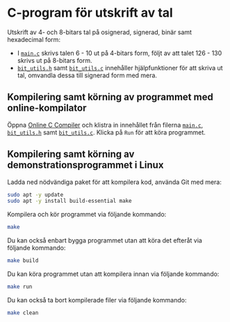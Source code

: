 # C-program för utskrift av tal

Utskrift av 4- och 8-bitars tal på osignerad, signerad, binär samt hexadecimal form:
* I [`main.c`](./main.c) skrivs talen 6 - 10 ut på 4-bitars form, följt av att talet 126 - 130 skrivs ut på 8-bitars form.
* [`bit_utils.h`](./bit_utils.h) samt [`bit_utils.c`](./bit_utils.c) innehåller hjälpfunktioner för att skriva ut
tal, omvandla dessa till signerad form med mera.

## Kompilering samt körning av programmet med online-kompilator

Öppna [Online C Compiler](https://www.onlinegdb.com/online_c_compiler) och klistra in innehållet
från filerna [`main.c`](./main.c), [`bit_utils.h`](./bit_utils.h) samt [`bit_utils.c`](./bit_utils.c).
Klicka på `Run` för att köra programmet.

## Kompilering samt körning av demonstrationsprogrammet i Linux

Ladda ned nödvändiga paket för att kompilera kod, använda Git med mera:

```bash
sudo apt -y update
sudo apt -y install build-essential make
```

Kompilera och kör programmet via följande kommando:

```bash
make
```

Du kan också enbart bygga programmet utan att köra det efteråt via följande kommando:

```bash
make build
```

Du kan köra programmet utan att kompilera innan via följande kommando:

```bash
make run
```

Du kan också ta bort kompilerade filer via följande kommando:

```bash
make clean
```